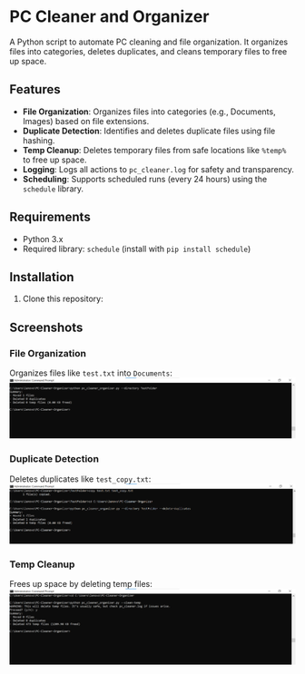 # PC Cleaner and Organizer

A Python script to automate PC cleaning and file organization. It organizes files into categories, deletes duplicates, and cleans temporary files to free up space.

## Features
- **File Organization**: Organizes files into categories (e.g., Documents, Images) based on file extensions.
- **Duplicate Detection**: Identifies and deletes duplicate files using file hashing.
- **Temp Cleanup**: Deletes temporary files from safe locations like `%temp%` to free up space.
- **Logging**: Logs all actions to `pc_cleaner.log` for safety and transparency.
- **Scheduling**: Supports scheduled runs (every 24 hours) using the `schedule` library.

## Requirements
- Python 3.x
- Required library: `schedule` (install with `pip install schedule`)

## Installation
1. Clone this repository:
## Screenshots
### File Organization
Organizes files like `test.txt` into `Documents`:
![File Organization](screenshots/file_organization.png)

### Duplicate Detection
Deletes duplicates like `test_copy.txt`:
![Duplicate Detection](screenshots/duplicate_detection.png)

### Temp Cleanup
Frees up space by deleting temp files:
![Temp Cleanup](screenshots/temp_cleanup.png)


